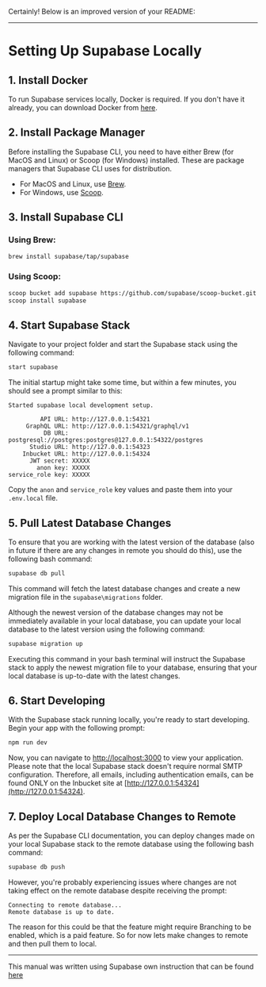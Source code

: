 Certainly! Below is an improved version of your README:

---

# Setting Up Supabase Locally

## 1. Install Docker

To run Supabase services locally, Docker is required. If you don't have it already, you can download Docker from [here](https://www.docker.com/get-started/).

## 2. Install Package Manager

Before installing the Supabase CLI, you need to have either Brew (for MacOS and Linux) or Scoop (for Windows) installed. These are package managers that Supabase CLI uses for distribution.

- For MacOS and Linux, use [Brew](https://brew.sh/).
- For Windows, use [Scoop](https://scoop.sh/).

## 3. Install Supabase CLI

### Using Brew:

```bash
brew install supabase/tap/supabase
```

### Using Scoop:

```bash
scoop bucket add supabase https://github.com/supabase/scoop-bucket.git
scoop install supabase
```

## 4. Start Supabase Stack

Navigate to your project folder and start the Supabase stack using the following command:

```bash
start supabase
```

The initial startup might take some time, but within a few minutes, you should see a prompt similar to this:

```
Started supabase local development setup.

         API URL: http://127.0.0.1:54321
     GraphQL URL: http://127.0.0.1:54321/graphql/v1
          DB URL: postgresql://postgres:postgres@127.0.0.1:54322/postgres
      Studio URL: http://127.0.0.1:54323
    Inbucket URL: http://127.0.0.1:54324
      JWT secret: XXXXX
        anon key: XXXXX
service_role key: XXXXX
```

Copy the `anon` and `service_role` key values and paste them into your `.env.local` file.

## 5. Pull Latest Database Changes

To ensure that you are working with the latest version of the database (also in future if there are any changes in
remote you should do this), use the following bash command:

```bash
supabase db pull
```

This command will fetch the latest database changes and create a new migration file in the `supabase\migrations` folder.

Although the newest version of the database changes may not be immediately available in your local database, you can
update your local database to the latest version using the following command:

```bash
supabase migration up
```

Executing this command in your bash terminal will instruct the Supabase stack to apply the newest migration file to your
database, ensuring that your local database is up-to-date with the latest changes.

## 6. Start Developing

With the Supabase stack running locally, you're ready to start developing. Begin your app with the following prompt:

```bash
npm run dev
```

Now, you can navigate to [http://localhost:3000](http://localhost:3000) to view your application. Please note that the local Supabase stack doesn't require normal SMTP configuration. Therefore, all emails, including authentication emails, can be found ONLY on the Inbucket site at [http://127.0.0.1:54324](http://127.0.0.1:54324).

## 7. Deploy Local Database Changes to Remote

As per the Supabase CLI documentation, you can deploy changes made on your local Supabase stack to the remote database using the following bash command:

```bash
supabase db push
```

However, you're probably experiencing issues where changes are not taking effect on the remote database despite receiving the prompt:

```
Connecting to remote database...
Remote database is up to date.
```

The reason for this could be that the feature might require Branching to be enabled, which is a paid feature. So for now lets make changes to remote and then pull them to local.

---
This manual was written using Supabase own instruction that can be found [here](https://supabase.com/docs/guides/cli/getting-started?platform=windowsp)
